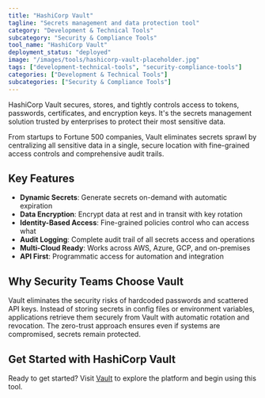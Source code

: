 ```yaml
---
title: "HashiCorp Vault"
tagline: "Secrets management and data protection tool"
category: "Development & Technical Tools"
subcategory: "Security & Compliance Tools"
tool_name: "HashiCorp Vault"
deployment_status: "deployed"
image: "/images/tools/hashicorp-vault-placeholder.jpg"
tags: ["development-technical-tools", "security-compliance-tools"]
categories: ["Development & Technical Tools"]
subcategories: ["Security & Compliance Tools"]
---
```

HashiCorp Vault secures, stores, and tightly controls access to tokens, passwords, certificates, and encryption keys. It's the secrets management solution trusted by enterprises to protect their most sensitive data.

From startups to Fortune 500 companies, Vault eliminates secrets sprawl by centralizing all sensitive data in a single, secure location with fine-grained access controls and comprehensive audit trails.

## Key Features
- **Dynamic Secrets**: Generate secrets on-demand with automatic expiration
- **Data Encryption**: Encrypt data at rest and in transit with key rotation
- **Identity-Based Access**: Fine-grained policies control who can access what
- **Audit Logging**: Complete audit trail of all secrets access and operations
- **Multi-Cloud Ready**: Works across AWS, Azure, GCP, and on-premises
- **API First**: Programmatic access for automation and integration

## Why Security Teams Choose Vault
Vault eliminates the security risks of hardcoded passwords and scattered API keys. Instead of storing secrets in config files or environment variables, applications retrieve them securely from Vault with automatic rotation and revocation. The zero-trust approach ensures even if systems are compromised, secrets remain protected.

## Get Started with HashiCorp Vault

Ready to get started? Visit [Vault](https://www.vaultproject.io) to explore the platform and begin using this tool.